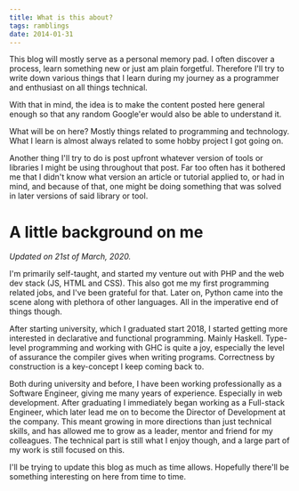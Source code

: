 ```yaml
---
title: What is this about?
tags: ramblings
date: 2014-01-31
---
```


This blog will mostly serve as a personal memory pad. I often discover a process, learn something new or just am plain forgetful. Therefore I'll try to write down various things that I learn during my journey as a programmer and enthusiast on all things technical.

With that in mind, the idea is to make the content posted here general enough so that any random Google'er would also be able to understand it.

What will be on here? Mostly things related to programming and technology. What I learn is almost always related to some hobby project I got going on.

<div></div><!--more-->

Another thing I'll try to do is post upfront whatever version of tools or libraries I might be using throughout that post. Far too often has it bothered me that I didn't know what version an article or tutorial applied to, or had in mind, and because of that, one might be doing something that was solved in later versions of said library or tool.

# A little background on me

_Updated on 21st of March, 2020._

I'm primarily self-taught, and started my venture out with PHP and the web dev stack (JS, HTML and CSS). This also got me my first programming related jobs, and I've been grateful for that. Later on, Python came into the scene along with plethora of other languages. All in the imperative end of things though.

After starting university, which I graduated start 2018, I started getting more interested in declarative and functional programming. Mainly Haskell. Type-level programming and working with GHC is quite a joy, especially the level of assurance the compiler gives when writing programs. Correctness by construction is a key-concept I keep coming back to.

Both during university and before, I have been working professionally as a Software Engineer, giving me many years of experience. Especially in web development. After graduating I immediately began working as a Full-stack Engineer, which later lead me on to become the Director of Development at the company. This meant growing in more directions than just technical skills, and has allowed me to grow as a leader, mentor and friend for my colleagues. The technical part is still what I enjoy though, and a large part of my work is still focused on this.

I'll be trying to update this blog as much as time allows. Hopefully there'll be something interesting on here from time to time.
